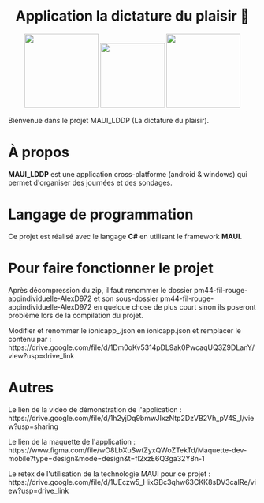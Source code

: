 <h1 align="center">Application la dictature du plaisir 📱</h1>

<p align="center">
  <img src="https://github.com/AlexD972/MAUI_LDDP/assets/125886242/922a6abb-4bc3-478d-b48d-c1c9d13c1cfc" width="150">
  <img src="https://github.com/AlexD972/MAUI_LDDP/assets/125886242/7b0ac197-88ab-49c1-a526-f8d42ba2887e" width="131">
  <img src="https://github.com/AlexD972/MAUI_LDDP/assets/125886242/5a116ce9-c658-40d0-982e-35c54e61be22" width="150">
</p>

Bienvenue dans le projet MAUI_LDDP (La dictature du plaisir).

# À propos
**MAUI_LDDP** est une application cross-platforme (android & windows) qui permet d'organiser des journées et des sondages.

# Langage de programmation
Ce projet est réalisé avec le langage **C#** en utilisant le framework **MAUI**.

# Pour faire fonctionner le projet
<p>Après décompression du zip, il faut renommer le dossier pm44-fil-rouge-appindividuelle-AlexD972 et son sous-dossier pm44-fil-rouge-appindividuelle-AlexD972 en quelque chose de plus court sinon ils poseront problème lors de la compilation du projet.</p>
<p>Modifier et renommer le ionicapp_.json en ionicapp.json et remplacer le contenu par : https://drive.google.com/file/d/1Dm0oKv5314pDL9ak0PwcaqUQ3Z9DLanY/view?usp=drive_link</p>


# Autres
<p>Le lien de la vidéo de démonstration de l'application : https://drive.google.com/file/d/1h2yjDq9bmwJIxzNtp2DzVB2Vh_pV4S_l/view?usp=sharing</p>
<p>Le lien de la maquette de l'application : https://www.figma.com/file/wO8LbXuSwtZyxQWoZTekTd/Maquette-dev-mobile?type=design&mode=design&t=fl2xzE6Q3ga32Y8n-1</p>
<p>Le retex de l'utilisation de la technologie MAUI pour ce projet : https://drive.google.com/file/d/1UEczw5_HixGBc3qhw63CKK8sDV3caIRe/view?usp=drive_link</p>

